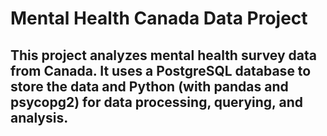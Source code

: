 # Mental Health Canada Data Project

This project analyzes mental health survey data from Canada. It uses a PostgreSQL database to store the data and Python (with pandas and psycopg2) for data processing, querying, and analysis.
---



